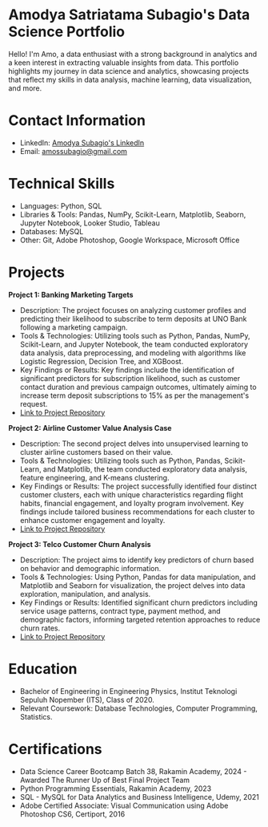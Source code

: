 # Amodya Satriatama Subagio's Data Science Portfolio

Hello! I'm Amo, a data enthusiast with a strong background in analytics and a keen interest in extracting valuable insights from data. This portfolio highlights my journey in data science and analytics, showcasing projects that reflect my skills in data analysis, machine learning, data visualization, and more.

# Contact Information

  - LinkedIn: [Amodya Subagio's LinkedIn](https://www.linkedin.com/in/amodya-subagio/)
  - Email: amossubagio@gmail.com

# Technical Skills

  - Languages: Python, SQL
  - Libraries & Tools: Pandas, NumPy, Scikit-Learn, Matplotlib, Seaborn, Jupyter Notebook, Looker Studio, Tableau
  - Databases: MySQL
  - Other: Git, Adobe Photoshop, Google Workspace, Microsoft Office

# Projects

**Project 1: Banking Marketing Targets**

  - Description: The project focuses on analyzing customer profiles and predicting their likelihood to subscribe to term deposits at UNO Bank following a marketing campaign.
  - Tools & Technologies: Utilizing tools such as Python, Pandas, NumPy, Scikit-Learn, and Jupyter Notebook, the team conducted exploratory data analysis, data preprocessing, and modeling with algorithms like Logistic Regression, Decision Tree, and XGBoost.
  - Key Findings or Results: Key findings include the identification of significant predictors for subscription likelihood, such as customer contact duration and previous campaign outcomes, ultimately aiming to increase term deposit subscriptions to 15% as per the management's request.
  - [Link to Project Repository](https://github.com/amodyas/data-science-portfolio/tree/6c9278319145ec1220d4c79cfe38dd3110c827ef/Project%201%20-%20Banking%20Marketing%20Targets)

**Project 2: Airline Customer Value Analysis Case**

  - Description: The second project delves into unsupervised learning to cluster airline customers based on their value.
  - Tools & Technologies: Utilizing tools such as Python, Pandas, Scikit-Learn, and Matplotlib, the team conducted exploratory data analysis, feature engineering, and K-means clustering.
  - Key Findings or Results: The project successfully identified four distinct customer clusters, each with unique characteristics regarding flight habits, financial engagement, and loyalty program involvement. Key findings include tailored business recommendations for each cluster to enhance customer engagement and loyalty.
  - [Link to Project Repository](https://github.com/amodyas/data-science-portfolio/tree/6c9278319145ec1220d4c79cfe38dd3110c827ef/Project%202%20-%20Airline%20Customer%20Value%20Analysis%20Case)

**Project 3: Telco Customer Churn Analysis**
  - Description: The project aims to identify key predictors of churn based on behavior and demographic information.
  - Tools & Technologies: Using Python, Pandas for data manipulation, and Matplotlib and Seaborn for visualization, the project delves into data exploration, manipulation, and analysis.
  - Key Findings or Results: Identified significant churn predictors including service usage patterns, contract type, payment method, and demographic factors, informing targeted retention approaches to reduce churn rates.
  - [Link to Project Repository](https://github.com/amodyas/data-science-portfolio/tree/83f3056539b4d93d294f8a820a3432680644c63f/Project%203%20-%20Telco%20Customer%20Churn%20Analysis)


# Education

  - Bachelor of Engineering in Engineering Physics, Institut Teknologi Sepuluh Nopember (ITS), Class of 2020.
  - Relevant Coursework: Database Technologies, Computer Programming, Statistics.

# Certifications

  - Data Science Career Bootcamp Batch 38, Rakamin Academy, 2024 - Awarded The Runner Up of Best Final Project Team
  - Python Programming Essentials, Rakamin Academy, 2023
  - SQL - MySQL for Data Analytics and Business Intelligence, Udemy, 2021
  - Adobe Certified Associate: Visual Communication using Adobe Photoshop CS6, Certiport, 2016
